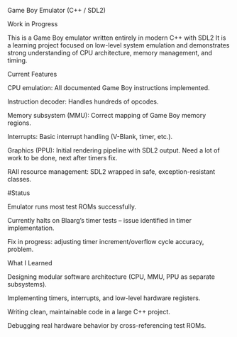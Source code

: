 Game Boy Emulator (C++ / SDL2)

Work in Progress

This is a Game Boy emulator written entirely in modern C++ with SDL2
It is a learning project focused on low-level system emulation and demonstrates strong understanding of CPU architecture, memory management, and timing.

Current Features

CPU emulation: All documented Game Boy instructions implemented.

Instruction decoder: Handles hundreds of opcodes.

Memory subsystem (MMU): Correct mapping of Game Boy memory regions.

Interrupts: Basic interrupt handling (V-Blank, timer, etc.).

Graphics (PPU): Initial rendering pipeline with SDL2 output. Need a lot of work to be done, next after timers fix. 

RAII resource management: SDL2 wrapped in safe, exception-resistant classes.

#Status

Emulator runs most test ROMs successfully.

Currently halts on Blaarg’s timer tests – issue identified in timer implementation.

Fix in progress: adjusting timer increment/overflow cycle accuracy, problem.

What I Learned

Designing modular software architecture (CPU, MMU, PPU as separate subsystems).

Implementing timers, interrupts, and low-level hardware registers.

Writing clean, maintainable code in a large C++ project.

Debugging real hardware behavior by cross-referencing test ROMs.
